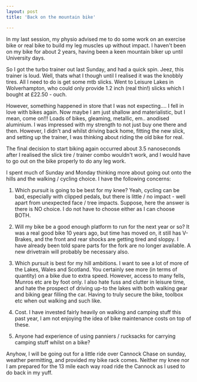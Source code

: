 ```yaml
---
layout: post
title: 'Back on the mountain bike'

---
```


In my last session, my physio advised me to do some work on an exercise bike or
real bike to build my leg muscles up without impact. I haven't been on my bike
for about 2 years, having been a keen mountain biker up until University days.

So I got the turbo trainer out last Sunday, and had a quick spin. Jeez, this
trainer is loud. Well, thats what I though until I realised it was the knobbly
tires. All I need to do is get some mtb slicks. Went to Leisure Lakes in
Wolverhampton, who could only provide 1.2 inch (real thin!) slicks which I
bought at £22.50 - ouch.

However, something happened in store that I was not expecting.... I fell in love
with bikes again. Now maybe I am just shallow and materialistic, but I mean,
come on!!! Loads of bikes, gleaming, metallic, em.. anodised aluminium. I was
impressed with my strength to not just buy one there and then. However, I didn't
and whilst driving back home, fitting the new slick, and setting up the trainer,
I was thinking about riding the old bike for real.

The final decision to start biking again occurred about 3.5 nanoseconds after I
realised the slick tire / trainer combo wouldn't work, and I would have to go
out on the bike properly to do any leg work.

I spent much of Sunday and Monday thinking more about going out onto the hills
and the walking / cycling choice. I have the following concerns:

1) Which pursuit is going to be best for my knee? Yeah, cycling can be bad,
especially with clipped pedals, but there is little / no impact - well apart
from unexpected face / tree impacts. Suppose, here the answer is there is NO
choice. I do not have to choose either as I can choose BOTH.

2) Will my bike be a good enough platform to run for the next year or so? It was
a real good bike 10 years ago, but time has moved on, it still has V-Brakes, and
the front and rear shocks are getting tired and sloppy. I have already been told
spare parts for the fork are no longer available. A new drivetrain will probably
be necessary also.

3) Which pursuit is best for my hill ambitions. I want to see a lot of more of
the Lakes, Wales and Scotland. You certainly see more (in terms of quantity) on
a bike due to extra speed. However, access to many fells, Munros etc are by foot
only. I also hate fuss and clutter in leisure time, and hate the prospect of
driving up-to the lakes with both walking gear and biking gear filling the car.
Having to truly secure the bike, toolbox etc when out walking and such like.

4) Cost. I have invested fairly heavily on walking and camping stuff this past
year, I am not enjoying the idea of bike maintenance costs on top of these.

5) Anyone had experience of using panniers / rucksacks for carrying camping
stuff whilst on a bike?

Anyhow, I will be going out for a little ride over Cannock Chase on sunday,
weather permitting, and provided my bike rack comes. Neither my knee nor I am
prepared for the 13 mile each way road ride the Cannock as I used to do back in
my yuff.

